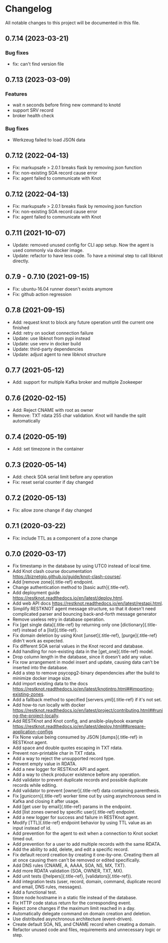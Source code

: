 # Changelog

All notable changes to this project will be documented in this file.

## 0.7.14 (2023-03-21)

### Bug fixes

- fix: can't find version file

## 0.7.13 (2023-03-09)

### Features

- wait n seconds before firing new command to knotd
- support SRV record
- broker health check

### Bug fixes

- Werkzeug failed to load JSON data

## 0.7.12 (2022-04-13)

- Fix: markupsafe > 2.0.1 breaks flask by removing json function
- Fix: non-existing SOA record cause error
- Fix: agent failed to communicate with Knot

## 0.7.12 (2022-04-13)

- Fix: markupsafe > 2.0.1 breaks flask by removing json function
- Fix: non-existing SOA record cause error
- Fix: agent failed to communicate with Knot

## 0.7.11 (2021-10-07)

- Update: removed unused config for CLI app setup. Now the agent is
  used commonly via docker image.
- Update: refactor to have less code. To have a minimal step to call
  libknot directly.

## 0.7.9 - 0.7.10 (2021-09-15)

- Fix: ubuntu-16.04 runner doesn\'t exists anymore
- Fix: github action regression

## 0.7.8 (2021-09-15)

- Add: request knot to block any future operation until the current
  one finished
- Add: retry on socket connection failure
- Update: use libknot from pypi instead
- Update: use venv in docker build
- Update: third-party dependencies
- Update: adjust agent to new libknot structure

## 0.7.7 (2021-05-12)

- Add: support for multiple Kafka broker and multiple Zookeeper

## 0.7.6 (2020-02-15)

- Add: Reject CNAME with root as owner
- Remove: TXT rdata 255 char validation. Knot will handle the split
  automatically

## 0.7.4 (2020-05-19)

- Add: set timezone in the container

## 0.7.3 (2020-05-14)

- Add: check SOA serial limit before any operation
- Fix: reset serial counter if day changed

## 0.7.2 (2020-05-13)

- Fix: allow zone change if day changed

## 0.7.1 (2020-03-22)

- Fix: include TTL as a component of a zone change

## 0.7.0 (2020-03-17)

- Fix timestamp in the database by using UTC0 instead of local time.
- Add Knot clash course documentation
  <https://biznetgio.github.io/guide/knot-clash-course/>.
- Add [remove zone]{.title-ref} endpoint.
- Change authentication method to [basic auth]{.title-ref}.
- Add deployment guide
  <https://restknot.readthedocs.io/en/latest/deploy.html>.
- Add web API docs
  <https://restknot.readthedocs.io/en/latest/restapi.html>.
- Simplify RESTKNOT agent message structure, so that it doesn\'t need
  complicated parser and bouncing back-and-forth message generator
- Remove useless retry in database operation.
- Fix [get single data]{.title-ref} by returning only one
  [dictionary]{.title-ref} instead of a [list]{.title-ref}.
- Fix domain deletion by using Knot [unset]{.title-ref},
  [purge]{.title-ref} didn\'t work as expected.
- Fix different SOA serial values in the Knot record and database.
- Add handling for non-existing data in the [get_one]{.title-ref}
  model.
- Drop column length in the database, since it doesn\'t add any value.
- Fix row arrangement in model insert and update, causing data can\'t
  be inserted into the database.
- Add a step to remove psycopg2-binary dependencies after the build to
  minimize docker image size.
- Add import existing data to the docs
  <https://restknot.readthedocs.io/en/latest/knotintro.html##importing-existing-zones>.
- Add a fallback method to specified [servers.yml]{.title-ref} if
  it\'s not set.
- Add how-to run locally with docker
  <https://restknot.readthedocs.io/en/latest/project/contributing.html##runing-the-project-locally>.
- Add RESTKnot and Knot config, and ansible-playbook example
  <https://restknot.readthedocs.io/en/latest/deploy.html##prepare-application-configs>
- Fix None value being consumed by JSON [dumps]{.title-ref} in
  RESTKnot agent.
- Add space and double quotes escaping in TXT rdata.
- Prevent non-printable char in TXT rdata.
- Add a way to reject the unsupported record type.
- Prevent empty value in RDATA.
- Add a new logger for RESTKnot API and agent.
- Add a way to check producer existence before any operation.
- Add validator to prevent duplicate records and possible duplicate
  records while editing.
- Add validator to prevent [owner]{.title-ref} data containing
  parenthesis.
- Fix [gunicorn]{.title-ref} worker time out by using asynchronous
  send in Kafka and closing it after usage.
- Add [get user by email]{.title-ref} params in the endpoint.
- Add [list zones owned by specific user]{.title-ref} endpoint.
- Add a new logger for success and failure in RESTKnot agent.
- Modify [TTL]{.title-ref} endpoint behavior by using TTL value as an
  input instead of id.
- Add prevention for the agent to exit when a connection to Knot
  socket timed out.
- Add prevention for a user to add multiple records with the same
  RDATA.
- Add the ability to add, delete, and edit a specific record.
- Fix default record creation by creating it one-by-one. Creating them
  all at once causing them can\'t be removed or edited specifically.
- Add DNS rules (CNAME, A, AAAA, SOA, NS, MX, TXT).
- Add more RDATA validation (SOA, OWNER, TXT, MX).
- Add unit tests ([helpers]{.title-ref}, [validators]{.title-ref}).
- Add integration tests (user, record, domain, command, duplicate
  record and email, DNS rules, messages).
- Add a functional test.
- Store node hostname in a static file instead of the database.
- Fix HTTP code status return for the corresponding event.
- Reject zone changes if the maximum limit reached in a day.
- Automatically delegate command on domain creation and deletion.
- Use distributed asynchronous architecture (event-driven).
- Create default SOA, NS, and CNAME record when creating a domain.
- Refactor unused code and files, requirements and unnecessary logic
  or step.

